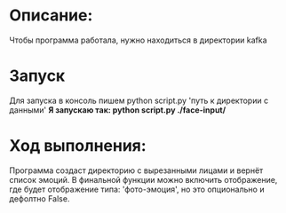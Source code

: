 # Описание:
Чтобы программа работала, нужно находиться в директории kafka

# Запуск
Для запуска в консоль пишем python script.py 'путь к директории с данными'
__Я запускаю так: python script.py ./face-input/__

# Ход выполнения:
Программа создаст директорию с вырезанными лицами и вернёт список эмоций. 
В финальной функции можно включить отображение, где будет отображение типа: 'фото-эмоция', 
но это опционально и дефолтно False.
